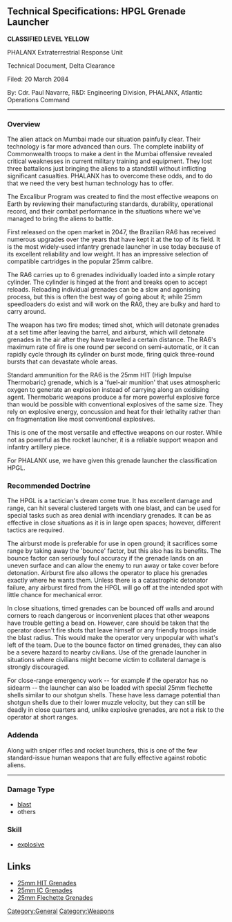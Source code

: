 ## Technical Specifications: HPGL Grenade Launcher

**CLASSIFIED LEVEL YELLOW**

PHALANX Extraterrestrial Response Unit

Technical Document, Delta Clearance

Filed: 20 March 2084

By: Cdr. Paul Navarre, R&D: Engineering Division, PHALANX, Atlantic
Operations Command

------------------------------------------------------------------------

### Overview

The alien attack on Mumbai made our situation painfully clear. Their
technology is far more advanced than ours. The complete inability of
Commonwealth troops to make a dent in the Mumbai offensive revealed
critical weaknesses in current military training and equipment. They
lost three battalions just bringing the aliens to a standstill without
inflicting significant casualties. PHALANX has to overcome these odds,
and to do that we need the very best human technology has to offer.

The Excalibur Program was created to find the most effective weapons on
Earth by reviewing their manufacturing standards, durability,
operational record, and their combat performance in the situations where
we've managed to bring the aliens to battle.

First released on the open market in 2047, the Brazilian RA6 has
received numerous upgrades over the years that have kept it at the top
of its field. It is the most widely-used infantry grenade launcher in
use today because of its excellent reliability and low weight. It has an
impressive selection of compatible cartridges in the popular 25mm
calibre.

The RA6 carries up to 6 grenades individually loaded into a simple
rotary cylinder. The cylinder is hinged at the front and breaks open to
accept reloads. Reloading individual grenades can be a slow and
agonising process, but this is often the best way of going about it;
while 25mm speedloaders do exist and will work on the RA6, they are
bulky and hard to carry around.

The weapon has two fire modes; timed shot, which will detonate grenades
at a set time after leaving the barrel, and airburst, which will
detonate grenades in the air after they have travelled a certain
distance. The RA6's maximum rate of fire is one round per second on
semi-automatic, or it can rapidly cycle through its cylinder on burst
mode, firing quick three-round bursts that can devastate whole areas.

Standard ammunition for the RA6 is the 25mm HIT (High Impulse
Thermobaric) grenade, which is a 'fuel-air munition' that uses
atmospheric oxygen to generate an explosion instead of carrying along an
oxidising agent. Thermobaric weapons produce a far more powerful
explosive force than would be possible with conventional explosives of
the same size. They rely on explosive energy, concussion and heat for
their lethality rather than on fragmentation like most conventional
explosives.

This is one of the most versatile and effective weapons on our roster.
While not as powerful as the rocket launcher, it is a reliable support
weapon and infantry artillery piece.

For PHALANX use, we have given this grenade launcher the classification
HPGL.

### Recommended Doctrine

The HPGL is a tactician's dream come true. It has excellent damage and
range, can hit several clustered targets with one blast, and can be used
for special tasks such as area denial with incendiary grenades. It can
be as effective in close situations as it is in large open spaces;
however, different tactics are required.

The airburst mode is preferable for use in open ground; it sacrifices
some range by taking away the 'bounce' factor, but this also has its
benefits. The bounce factor can seriously foul accuracy if the grenade
lands on an uneven surface and can allow the enemy to run away or take
cover before detonation. Airburst fire also allows the operator to place
his grenades exactly where he wants them. Unless there is a catastrophic
detonator failure, any airburst fired from the HPGL will go off at the
intended spot with little chance for mechanical error.

In close situations, timed grenades can be bounced off walls and around
corners to reach dangerous or inconvenient places that other weapons
have trouble getting a bead on. However, care should be taken that the
operator doesn't fire shots that leave himself or any friendly troops
inside the blast radius. This would make the operator very unpopular
with what's left of the team. Due to the bounce factor on timed
grenades, they can also be a severe hazard to nearby civilians. Use of
the grenade launcher in situations where civilians might become victim
to collateral damage is strongly discouraged.

For close-range emergency work -- for example if the operator has no
sidearm -- the launcher can also be loaded with special 25mm flechette
shells similar to our shotgun shells. These have less damage potential
than shotgun shells due to their lower muzzle velocity, but they can
still be deadly in close quarters and, unlike explosive grenades, are
not a risk to the operator at short ranges.

### Addenda

Along with sniper rifles and rocket launchers, this is one of the few
standard-issue human weapons that are fully effective against robotic
aliens.

------------------------------------------------------------------------

### Damage Type

- [blast](Damage/blast "wikilink")
- others

### Skill

- [explosive](Skills/explosive "wikilink")

## Links

- [25mm HIT Grenades](Equipment/Ammunition/25mm_HIT_Grenades "wikilink")
- [25mm IC Grenades](Equipment/Ammunition/25mm_IC_Grenades "wikilink")
- [25mm Flechette
  Grenades](Equipment/Ammunition/25mm_Flechette_Grenades "wikilink")

[Category:General](Category:General "wikilink")
[Category:Weapons](Category:Weapons "wikilink")